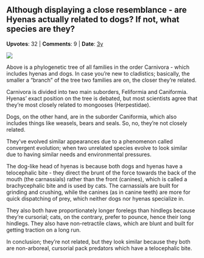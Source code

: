 ## Although displaying a close resemblance - are Hyenas actually related to dogs? If not, what species are they?
    
**Upvotes**: 32 | **Comments**: 9 | **Date**: [3y](https://www.quora.com/Although-displaying-a-close-resemblance-are-Hyenas-actually-related-to-dogs-If-not-what-species-are-they/answer/Gary-Meaney)

![](https://qph.fs.quoracdn.net/main-qimg-a7b4de97ecf20eb03649c1b359220e4a-pjlq)

Above is a phylogenetic tree of all families in the order Carnivora - which includes hyenas and dogs. In case you’re new to cladistics; basically, the smaller a “branch” of the tree two families are on, the closer they’re related.

Carnivora is divided into two main suborders, Feliformia and Caniformia. Hyenas’ exact position on the tree is debated, but most scientists agree that they’re most closely related to mongooses (Herpestidae).

Dogs, on the other hand, are in the suborder Caniformia, which also includes things like weasels, bears and seals. So, no, they’re not closely related.

They’ve evolved similar appearances due to a phenomenon called convergent evolution; when two unrelated species evolve to look similar due to having similar needs and environmental pressures.

The dog-like head of hyenas is because both dogs and hyenas have a telocephalic bite - they direct the brunt of the force towards the back of the mouth (the carnassials) rather than the front (canines), which is called a brachycephalic bite and is used by cats. The carnassials are built for grinding and crushing, while the canines (as in canine teeth) are more for quick dispatching of prey, which neither dogs nor hyenas specialize in.

They also both have proportionately longer forelegs than hindlegs because they’re cursorial; cats, on the contrary, prefer to pounce, hence their long hindlegs. They also have non-retractile claws, which are blunt and built for getting traction on a long run.

In conclusion; they’re not related, but they look similar because they both are non-arboreal, cursorial pack predators which have a telocephalic bite.

